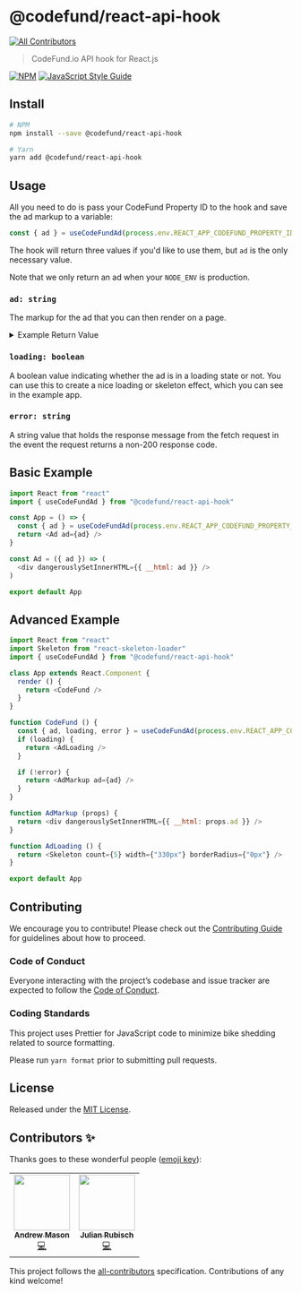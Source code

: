 [CoC]: /CODE_OF_CONDUCT.md
[contributing]: /CONTRIBUTING.md
[license]: /LICENSE

# @codefund/react-api-hook
<!-- ALL-CONTRIBUTORS-BADGE:START - Do not remove or modify this section -->
[![All Contributors](https://img.shields.io/badge/all_contributors-2-orange.svg?style=flat-square)](#contributors-)
<!-- ALL-CONTRIBUTORS-BADGE:END -->

> CodeFund.io API hook for React.js

[![NPM](https://img.shields.io/npm/v/@codefund/react-api-hook.svg)](https://www.npmjs.com/package/@codefund/react-api-hook) [![JavaScript Style Guide](https://img.shields.io/badge/code_style-standard-brightgreen.svg)](https://standardjs.com)

## Install

```bash
# NPM
npm install --save @codefund/react-api-hook

# Yarn
yarn add @codefund/react-api-hook
```

## Usage

All you need to do is pass your CodeFund Property ID to the hook and save the ad markup to a variable:

```js
const { ad } = useCodeFundAd(process.env.REACT_APP_CODEFUND_PROPERTY_ID)
```

The hook will return three values if you'd like to use them, but `ad` is the only necessary value.

Note that we only return an ad when your `NODE_ENV` is production.

### `ad: string`

The markup for the ad that you can then render on a page.

<details>
  <summary>Example Return Value</summary>

  ```html
  <link href="https://app.codefund.io/packs/css/code_fund_ad-a247634a.css" rel="stylesheet" media="all"><div id="cf" data-template="default" data-theme="light"> <span> <span class="cf-wrapper"> <a href="https://app.codefund.io/impressions/654962e7-a2b0-40a5-9419-96d372c879cc/click?campaign_id=635&amp;creative_id=580&amp;property_id=669&amp;template=default&amp;theme=light" class="cf-sponsored-by" target="_blank" rel="sponsored noopener"> <span class="cf-img-wrapper"> <img src="https://cdn2.codefund.app/1dipzax8qeezdz49lasl7abpbkao" alt="Sell Out Ethically" border="0" height="100" width="130" class="cf-img"> </span> <span class="cf-text"> <strong>Earn money without selling out.</strong> <span>Consider placing ethical ads on your site.</span> </span> </a> <a href="https://app.codefund.io/invite/4nr1oPkB4W8" class="cf-powered-by" target="_blank" rel="sponsored noopener"> <em>ethical</em> ad by CodeFund <img src="https://app.codefund.io/display/654962e7-a2b0-40a5-9419-96d372c879cc.gif" data-src="https://app.codefund.io/display/654962e7-a2b0-40a5-9419-96d372c879cc.gif" data-behavior="trackImpression" class="cf-impression" alt=""> </a> </span> </span> </div>
  ```

</details>

### `loading: boolean`

A boolean value indicating whether the ad is in a loading state or not. You can use this to create a nice loading or skeleton effect, which you can see in the example app.

### `error: string`

A string value that holds the response message from the fetch request in the event the request returns a non-200 response code.

## Basic Example

```js
import React from "react"
import { useCodeFundAd } from "@codefund/react-api-hook"

const App = () => {
  const { ad } = useCodeFundAd(process.env.REACT_APP_CODEFUND_PROPERTY_ID)
  return <Ad ad={ad} />
}

const Ad = ({ ad }) => (
  <div dangerouslySetInnerHTML={{ __html: ad }} />
)

export default App
```

## Advanced Example

```js
import React from "react"
import Skeleton from "react-skeleton-loader"
import { useCodeFundAd } from "@codefund/react-api-hook"

class App extends React.Component {
  render () {
    return <CodeFund />
  }
}

function CodeFund () {
  const { ad, loading, error } = useCodeFundAd(process.env.REACT_APP_CODEFUND_PROPERTY_ID)
  if (loading) {
    return <AdLoading />
  }

  if (!error) {
    return <AdMarkup ad={ad} />
  }
}

function AdMarkup (props) {
  return <div dangerouslySetInnerHTML={{ __html: props.ad }} />
}

function AdLoading () {
  return <Skeleton count={5} width={"330px"} borderRadius={"0px"} />
}

export default App
```

## Contributing

We encourage you to contribute! Please check out the [Contributing Guide][contributing] for guidelines about how to proceed.

### Code of Conduct

Everyone interacting with the project’s codebase and issue tracker are expected to follow the [Code of Conduct][CoC].

### Coding Standards

This project uses Prettier for JavaScript code to minimize bike shedding related to source formatting.

Please run `yarn format` prior to submitting pull requests.

## License

Released under the [MIT License][license].

## Contributors ✨

Thanks goes to these wonderful people ([emoji key](https://allcontributors.org/docs/en/emoji-key)):

<!-- ALL-CONTRIBUTORS-LIST:START - Do not remove or modify this section -->
<!-- prettier-ignore-start -->
<!-- markdownlint-disable -->
<table>
  <tr>
    <td align="center"><a href="https://www.andrewmason.me/"><img src="https://avatars1.githubusercontent.com/u/18423853?v=4" width="100px;" alt=""/><br /><sub><b>Andrew Mason</b></sub></a><br /><a href="https://github.com/andrewmcodes/codefund-react-api-hook/commits?author=andrewmcodes" title="Code">💻</a></td>
    <td align="center"><a href="http://www.julianrubisch.at"><img src="https://avatars0.githubusercontent.com/u/4352208?v=4" width="100px;" alt=""/><br /><sub><b>Julian Rubisch</b></sub></a><br /><a href="https://github.com/andrewmcodes/codefund-react-api-hook/commits?author=julianrubisch" title="Code">💻</a></td>
  </tr>
</table>

<!-- markdownlint-enable -->
<!-- prettier-ignore-end -->
<!-- ALL-CONTRIBUTORS-LIST:END -->

This project follows the [all-contributors](https://github.com/all-contributors/all-contributors) specification. Contributions of any kind welcome!
